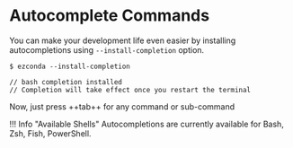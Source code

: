 # Autocomplete Commands

You can make your development life even easier by installing autocompletions using `--install-completion` option.

<div class="termy">

```console
$ ezconda --install-completion

// bash completion installed
// Completion will take effect once you restart the terminal
```

</div>

Now, just press ++tab++ for any command or sub-command

!!! Info "Available Shells"
    Autocompletions are currently available for Bash, Zsh, Fish, PowerShell.